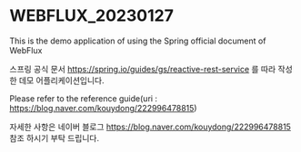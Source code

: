 # WEBFLUX_20230127
This is the demo application of using the Spring official document of WebFlux

스프링 공식 문서 https://spring.io/guides/gs/reactive-rest-service 를 따라 작성한 데모 어플리케이션입니다.

Please refer to the reference guide(uri : https://blog.naver.com/kouydong/222996478815)

자세한 사항은 네이버 블로그 https://blog.naver.com/kouydong/222996478815 참조 하시기 부탁 드립니다.
